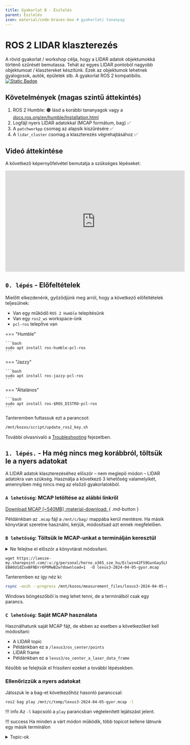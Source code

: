 ```yaml
---
title: Gyakorlat B - Észlelés
parent: Észlelés
icon: material/code-braces-box # gyakorlati tananyag
---
```


 




# ROS 2 LIDAR klaszterezés

A rövid gyakorlat / workshop célja, hogy a LIDAR adatok objektumokká történő szűrését bemutassa. Tehát az egyes LIDAR pontoból nagyobb objektumoat / klasztereket készítünk. Ezek az objektumok lehetnek gyalogosok, autók, épületek stb. A gyakorlat ROS 2 kompatibilis. [![Static Badge](https://img.shields.io/badge/ROS_2-Humble-34aec5)](https://docs.ros.org/en/humble/)

## Követelmények (magas szintű áttekintés)
1. ROS 2 Humble: 🟠 lásd a korábbi tananyagok vagy a [docs.ros.org/en/humble/Installation.html](https://docs.ros.org/en/humble/Installation.html)
2. Logfájl nyers LIDAR adatokkal (MCAP formátum, bag) ✅
3. A `patchworkpp` csomag az alapsík kiszűrésére ✅
4. A `lidar_cluster` csomag a klaszterezés végrehajtásához ✅


## Videó áttekintése

A következő képernyőfelvétel bemutatja a szükséges lépéseket:

<iframe width="560" height="315" src="https://www.youtube.com/embed/YJyczb53vrg?si=rqnKHgE7y70-5B3a" title="YouTube video player" frameborder="0" allow="accelerometer; autoplay; clipboard-write; encrypted-media; gyroscope; picture-in-picture; web-share" referrerpolicy="strict-origin-when-cross-origin" allowfullscreen></iframe>

## `0. lépés` - Előfeltételek
Mielőtt elkezdenénk, győződjünk meg arról, hogy a következő előfeltételek teljesülnek:

- Van egy működő `ROS 2 Humble` telepítésünk
- Van egy `ros2_ws` workspace-ünk
- `pcl-ros` telepítve van

=== "Humble"

    ```bash
    sudo apt install ros-humble-pcl-ros
    ```

=== "Jazzy"

    ```bash
    sudo apt install ros-jazzy-pcl-ros
    ```

=== "Általános"

    ```bash
    sudo apt install ros-$ROS_DISTRO-pcl-ros
    ```

Tanteremben futtassuk ezt a parancsot:


``` bash
/mnt/kozos/script/update_ros2_key.sh
```

További olvasnivaló a [Troubleshooting](/ajr/onallo/troubleshoot/) fejezetben.

## `1. lépés.` - Ha még nincs meg korábbról, töltsük le a nyers adatokat

A LIDAR adatok klaszterezéséhez először – nem meglepő módon – LIDAR adatokra van szükség. Használja a következő 3 lehetőség valamelyikét, amennyiben még nincs meg az elsőző gyakorlatokból.

### `A lehetőség`: MCAP letöltése az alábbi linkről

[Download MCAP [~540MB] :material-download: ](https://laesze-my.sharepoint.com/:u:/g/personal/herno_o365_sze_hu/Eclwzn42FS9GunGay5LPq-EBA6U1dZseBFNDrr6P0MwB2w?download=1){ .md-button }

Példáinkban az `.mcap` fájl a `/mnt/c/bag/` mappába kerül mentésre. Ha másik könyvtárat szeretne használni, kérjük, módosítsad azt ennek megfelelően.

### `B lehetőség`: Töltsük le MCAP-unkat a terminálján keresztül

<details>
<summary> Ne felejtse el először a könyvtárat módosítani.</summary>

Esetünkben a `/mnt/c/bag/` a hely, ahova tenni fogjuk:

``` bash
cd /mnt/c/bag/
```
</details>

```
wget https://laesze-my.sharepoint.com/:u:/g/personal/herno_o365_sze_hu/Eclwzn42FS9GunGay5LPq-EBA6U1dZseBFNDrr6P0MwB2w?download=1  -O lexus3-2024-04-05-gyor.mcap
```
Tanteremben ez így néz ki:
``` bash
rsync -avzh --progress /mnt/kozos/measurement_files/lexus3-2024-04-05-gyor.mcap /mnt/c/temp/
```
Windows böngészőből is meg lehet tenni, de a terminálból csak egy parancs. 


### `C lehetőség`: Saját MCAP használata
Használhatunk saját MCAP fájt, de ebben az esetben a következőket kell módosítani:

- A LIDAR topic
 - Példánkban ez a `/lexus3/os_center/points`
- LIDAR frame
 - Példánkban ez a `lexus3/os_center_a_laser_data_frame`

Később se felejtsük el frissíteni ezeket a további lépésekben.

### Ellenőrizzük a nyers adatokat

Játsszuk le a bag-et következőhöz hasonló paranccsal:
``` bash
ros2 bag play /mnt/c/temp/lexus3-2024-04-05-gyor.mcap -l
```

!!! info 
    Az `-l` kapcsoló a `play` parancsban végtelenített lejátszást jelent.

!!! success
    Ha minden a várt módon működik, több topicot kellene látnunk egy másik terminálon
    <details>
    <summary> Topic-ok</summary>
    Egy másik terminálkiadásban a következő parancsot adjuk ki:

    ``` bash
    ros2 topic list
    ```
    Hasonló topiclistát kellene látni:


    ``` bash
    /clock
    /events/read_split
    /lexus3/gps/duro/current_pose
    /lexus3/gps/duro/imu
    /lexus3/gps/duro/mag
    /lexus3/gps/duro/navsatfix
    /lexus3/gps/duro/status_flag
    /lexus3/gps/duro/status_string
    /lexus3/gps/duro/time_diff
    /lexus3/gps/duro/time_ref
    /lexus3/os_center/points
    /lexus3/os_left/points
    /lexus3/os_right/points
    /lexus3/zed2i/zed_node/left/image_rect_color/compressed
    /parameter_events
    /rosout
    /tf
    /tf_static   
    ```
    </details>

    Also there must be at least one `sensor_msgs/msg/PointCloud2`, check with:
    ``` bash
     ros2 topic type /lexus3/os_center/points
    ```
    Result:
    ``` bash
    sensor_msgs/msg/PointCloud2
    ```

## `2. lépés` - `ROS 2` package-ek telepítése

!!! info 
    Amennyiben nincs `~/ros2_ws/` workspace, a következő parancsara lesz szükségünk:
    ```bash
    mkdir -p ~/ros2_ws/src
    ```
    Ettől eltérő workspace név szerint értelemszerűen módosítani kell a következő parancsokat is.

### Clone `patchworkpp` package
A `patchwork-plusplus-ros` a Patchwork++ (@ IROS'22) ROS 2 csomagja, amely gyors és robusztus LIDAR talajszegmentálást biztosít. Javasoljuk a [JKK-research](https://github.com/jkk-research/) fork-ot, amely néhány fejlesztést tartalmaz, vagy használhatjuk az eredeti [KAIST](https://github.com/url-kaist/) változatát is.

```bash
cd ~/ros2_ws/src
```
```bash
git clone https://github.com/jkk-research/patchwork-plusplus-ros
```

vagy az eredeti KAIST verzió `ROS2` branch-e (`-b` kapcsoló):

```bash
git clone https://github.com/url-kaist/patchwork-plusplus-ros -b ROS2
```

Linkek:

- [github.com/jkk-research/patchwork-plusplus-ros](https://github.com/jkk-research/patchwork-plusplus-ros)
- [github.com/url-kaist/patchwork-plusplus-ros (ROS2 branch)](https://github.com/url-kaist/patchwork-plusplus-ros/tree/ROS2)

### Clone `lidar_cluster` package

```bash
cd ~/ros2_ws/src
```

``` bash
git clone https://github.com/jkk-research/lidar_cluster_ros2
```
Link:

- [github.com/jkk-research/lidar_cluster_ros2](https://github.com/jkk-research/lidar_cluster_ros2)

### Build

```bash
cd ~/ros2_ws
```

```bash
colcon build --packages-select patchworkpp lidar_cluster --symlink-install
```


## `3. lépés` - Futtatás


### Milyen az elvárt működés?

```mermaid
graph TD;

    rosbag2_player([ /rosbag2_player]):::light --> p1[ /lexus3/os_center/points<br/>sensor_msgs::PointCloud2]:::white 
    p1 --> patchwork([ /patchwork_node]):::light
    patchwork --> p
    p[ /nonground<br/>sensor_msgs::PointCloud2]:::white --> cluster([ /cluster_node]):::light
    cluster --> f1[ /clustered_points<br/>sensor_msgs::PointCloud2]:::white
    cluster --> f2[ /clustered_marker<br/>visualization_msgs::MarkerArray]:::white
    classDef light fill:#34aec5,stroke:#152742,stroke-width:2px,color:#152742  
    classDef dark fill:#152742,stroke:#34aec5,stroke-width:2px,color:#34aec5
    classDef white fill:#ffffff,stroke:#152742,stroke-width:2px,color:#15274
    classDef dash fill:#ffffff,stroke:#152742,stroke-width:2px,color:#15274, stroke-dasharray: 5 5
    classDef red fill:#ef4638,stroke:#152742,stroke-width:2px,color:#fff
```

<details>
<summary> Ne felejtsünk el source-olni</summary>

``` bash
source ~/ros2_ws/install/setup.bash
```
</details>

```bash
ros2 bag play /mnt/c/temp/lexus3-2024-04-05-gyor.mcap -l
```

```bash
ros2 launch patchworkpp demo.launch.py  cloud_topic:=/lexus3/os_center/points cloud_frame:=lexus3/os_center_a_laser_data_frame
```
Használjuk a következő klaszterezési algoritmusok egyikét:

```bash
ros2 launch lidar_cluster dbscan_spatial.launch.py
```
A DBSCAN (Density-Based Spatial Clustering of Applications with Noise) egy nem-grid-alapú klaszterezési algoritmus.
Egy modern 6 magos vagy jobb CPU-n legalább 10 Hz-es teljesítményre számíthatunk.

```bash
ros2 launch lidar_cluster euclidean_spatial.launch.py
```
Nem-grid klaszterezés euklideszi távolság alapján.
Egy modern 6 magos vagy jobb CPU-n legalább 5 Hz-es teljesítményre számíthatunk. 

```bash
ros2 launch lidar_cluster euclidean_grid.launch.py
```
Voxel grid alapú klaszterezés az euklideszi távolság alapján.
Egy modern 6 magos vagy jobb CPU-n legalább 100 Hz-es teljesítményre számíthatunk.

```bash
ros2 launch lidar_cluster rviz02.launch.py
```

!!! success
    Ha minden a várt módon működik, hasonló rviz ablakot kell látnunk.
    ![lidar_cluster01](https://raw.githubusercontent.com/jkk-research/lidar_cluster_ros2/ros2/img/lidar_cluster01.png)

```mermaid
graph TD;

    p1[ /lexus3/os_center/points<br/>sensor_msgs::PointCloud2]:::white --> patchwork([ /patchwork_node]):::light
    patchwork --> p2
    p2[ /nonground<br/>sensor_msgs::PointCloud2]:::white --> cluster([ /cluster_node]):::light
    cluster --> f1[ /clustered_points<br/>sensor_msgs::PointCloud2]:::white
    cluster --> f2[ /clustered_marker<br/>visualization_msgs::MarkerArray]:::white
    p1 -.-> rviz2([ /rviz2]):::light
    p2 -.-> rviz2
    f1 -.-> rviz2
    f2 -.-> rviz2

    classDef light fill:#34aec5,stroke:#152742,stroke-width:2px,color:#152742  
    classDef dark fill:#152742,stroke:#34aec5,stroke-width:2px,color:#34aec5
    classDef white fill:#ffffff,stroke:#152742,stroke-width:2px,color:#15274
    classDef dash fill:#ffffff,stroke:#152742,stroke-width:2px,color:#15274, stroke-dasharray: 5 5
    classDef red fill:#ef4638,stroke:#152742,stroke-width:2px,color:#fff
```

## Forráskódok

Vizsgáljuk meg a forráskódokat a `lidar_cluster` és a `patchworkpp` package-ben.

- [`euclidean_grid_core.hpp`](https://github.com/jkk-research/lidar_cluster_ros2/blob/ros2/include/euclidean_grid_core.hpp)
- [`dbscan_spatial.hpp`](https://github.com/jkk-research/lidar_cluster_ros2/blob/ros2/src/dbscan_spatial.cpp)
- [`euclidean_grid.launch.py`](https://github.com/jkk-research/lidar_cluster_ros2/blob/ros2/launch/euclidean_grid.launch.py)
- [`dbscan_spatial.launch.py`](https://github.com/jkk-research/lidar_cluster_ros2/blob/ros2/launch/dbscan_spatial.launch.py)
- [`patchworkpp.hpp`](https://github.com/jkk-research/patchwork-plusplus-ros/blob/ROS2/include/patchworkpp/patchworkpp.hpp)

## Linkek
- English version of clustering [jkk-research.github.io/workshops/clustering_a](https://jkk-research.github.io/workshops/clustering_a/)